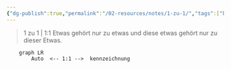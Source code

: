 ```yaml
---
{"dg-publish":true,"permalink":"/02-resources/notes/1-zu-1/","tags":["kardinatität"],"noteIcon":"","updated":"2024-06-22T12:58:01.731+02:00"}
---
```


> 1 zu 1 | 1:1
> Etwas gehört nur zu etwas und diese etwas gehört nur zu dieser Etwas.

```mermaid  
	graph LR
	    Auto  <-- 1:1 -->  kennzeichnung
```